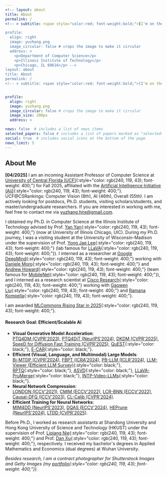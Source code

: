 ```yaml
---
<!-- layout: about
title: About
permalink: /
<!-- > subtitle: <span style="color:red; font-weight:bold;">[I'm on the 24/25 academic job market. Feel free to contact me.]</span>     -->

profile:
  align: right
  image: yuzhang.png
  image_circular: false # crops the image to make it circular
  address: >
    <p>Department of Computer Science</p>
    <p>Illinois Institute of Technology</p>
    <p>Chicago, IL 60616</p> -->
layout: about
title: About
permalink: /
<!-- > subtitle: <span style="color:red; font-weight:bold;">[I'm on the 24/25 academic job market. Feel free to contact me.]</span>     -->


profile:
  align: right
  image: yuzhang.png
  image_circular: false # crops the image to make it circular
  image_size: 200px 
  address: >

news: false  # includes a list of news items
selected_papers: false # includes a list of papers marked as "selected={true}"
social: true  # includes social icons at the bottom of the page
news_limit: 5
---
```

## About Me 
<span style="font-weight:bold;">[04/2025]</span> I am an incoming Assistant Professor of Computer Science at [University of Central Florida (UCF)](https://www.ucf.edu/){:style="color: rgb(240, 119, 43); font-weight: 400;"} for Fall 2025, affiliated with the [Artificial Intelligence Initiative (Aii)](https://ai.ucf.edu/){:style="color: rgb(240, 119, 43); font-weight: 400;"}. <span style="font-weight:400;">UCF@CSRankings: Computer Vision (8th), AI (46th), Overall (55th).</span> I am actively looking for postdocs, Ph.D. students, visiting scholars/students, and master/undergraduate researchers. If you are interested in working with me, feel free to contact me via yuzhang.hire@gmail.com.    

I obtained my Ph.D. in Computer Science at the Illinois Institute of Technology advised by Prof. [Yan Yan](https://tomyan555.github.io/){:style="color: rgb(240, 119, 43); font-weight: 400;"} (now at University of Illinois Chicago, UIC). 
During my Ph.D. journey, I was a visiting student at the University of Wisconsin-Madison under the supervision of Prof. [Yong Jae Lee](https://pages.cs.wisc.edu/~yongjaelee/){:style="color: rgb(240, 119, 43); font-weight: 400;"}  (lab famous for [LLaVA](https://llava-vl.github.io/){:style="color: rgb(240, 119, 43); font-weight: 400;"}). I interned as a researcher at [Google DeepMind](https://deepmind.google/){:style="color: rgb(240, 119, 43); font-weight: 400;"} working with [Daniele Moro](https://scholar.google.com/citations?user=TTkaweMAAAAJ&hl=en){:style="color: rgb(240, 119, 43); font-weight: 400;"} and [Andrew Howard](https://scholar.google.com/citations?user=_9l8vD8AAAAJ&hl=en){:style="color: rgb(240, 119, 43); font-weight: 400;"} (team famous for [MobileNet](https://arxiv.org/abs/1704.04861){:style="color: rgb(240, 119, 43); font-weight: 400;"}), and I interned as a research scientist at [Cisco Research](https://research.cisco.com/){:style="color: rgb(240, 119, 43); font-weight: 400;"} working with [Gaowen Liu](https://scholar.google.com/citations?user=NIv_aeQAAAAJ&hl=en){:style="color: rgb(240, 119, 43); font-weight: 400;"} and [Ramana Kompella](https://scholar.google.com/citations?user=uf9RZboAAAAJ&hl=en){:style="color: rgb(240, 119, 43); font-weight: 400;"}.             

I am awarded [MLCommons Rising Star in 2025](https://mlcommons.org/about-us/programs/){:style="color: rgb(240, 119, 43); font-weight: 400;"}.

#### Research Goal: Efficient/Scalable AI
- **Visual Generative Model Acceleration**:    
[PTQ4DM (CVPR'2023)](https://arxiv.org/abs/2211.15736), [PTQ4DiT (NeurIPS'2024)](https://arxiv.org/abs/2405.16005), [DKDM (CVPR'2025)](https://arxiv.org/abs/2409.03550), [SpeeD for Diffusion Fast Training (CVPR'2025)](https://arxiv.org/pdf/2405.17403), [QuEST](https://arxiv.org/abs/2402.03666){:style="color: black;"}, [E-CAR](https://arxiv.org/pdf/2412.14170){:style="color: black;"}.
- **Efficient (Visual, Language, and Multimodal) Large Models**:    
[Bi-MTDP (CVPR'2024)](https://arxiv.org/abs/2405.14136), [FBPT (ICRA'2024)](https://arxiv.org/abs/2405.14136), [PB-LLM (ICLR'2024)](https://arxiv.org/pdf/2310.00034), [LLM-Viewer (Efficient LLM Survey)](https://arxiv.org/abs/2402.16363){:style="color: black;"}, [RPTQ](https://arxiv.org/abs/2304.01089){:style="color: black;"}, [ASVD](https://arxiv.org/abs/2312.05821){:style="color: black;"}, [LLaVA-PruMerge](https://arxiv.org/abs/2403.15388){:style="color: black;"}, [INTP-Video-LLMs](https://arxiv.org/abs/2409.12963){:style="color: black;"}.
- **Neural Network Compression**:    
[LONDON (ICCV'2021)](https://arxiv.org/abs/2108.12905), [CMIM (ECCV'2022)](https://arxiv.org/abs/2207.02970), [LCR-BNN (ECCV'2022)](https://arxiv.org/abs/2207.06540), [Causal-DFQ (ICCV'2023)](https://arxiv.org/abs/2309.136820), [CL-Calib (CVPR'2024)](https://openaccess.thecvf.com/content/CVPR2024/papers/Shang_Enhancing_Post-training_Quantization_Calibration_through_Contrastive_Learning_CVPR_2024_paper.pdf).
- **Efficient Training for Neural Networks**:    
[MIM4DD (NeurIPS'2023)](https://proceedings.neurips.cc/paper_files/paper/2023/hash/24d36eee157559e0d2549455fba28f6a-Abstract-Conference.html), [DQAS (ECCV'2024)](https://arxiv.org/abs/2407.07268), [HEPrune (NeurIPS'2024)](https://github.com/UCF-Lou-Lab-PET/Private-Data-Prune), [LTDD (CVPR'2025)](https://arxiv.org/abs/2408.14506).    


Before Ph.D., I worked as research assistants at Shandong University and Hong Kong University of Science and Technology (HKUST) under the supervision of Prof. [Liqiang Nie](https://liqiangnie.github.io/index.html){:style="color: rgb(240, 119, 43); font-weight: 400;"} and Prof. [Dan Xu](https://www.danxurgb.net/){:style="color: rgb(240, 119, 43); font-weight: 400;"}, respectively. 
I received my bachelor's degrees in Applied Mathematics and Economics (dual degrees) at Wuhan University.     

<!-- > I regularly serve as PC member, and reviewer for multiple international conferences and journals such as CVPR, ICCV, ECCV, NeurIPS, ICLR, ICML, ACM-MM, WSDM, NeuroComputing, Information Sciences, CVIU, TMM, TCSVT, and TKDE.       -->

_Besides research, I am a contract photographer for Shutterstock Images and Getty Images (my [portfolio](https://500px.com/p/yuzhangshang){:style="color: rgb(240, 119, 43); font-weight: 400;"})._     
<!-- > Motto: Wir müssen wissen, wir werden wissen!     -->
